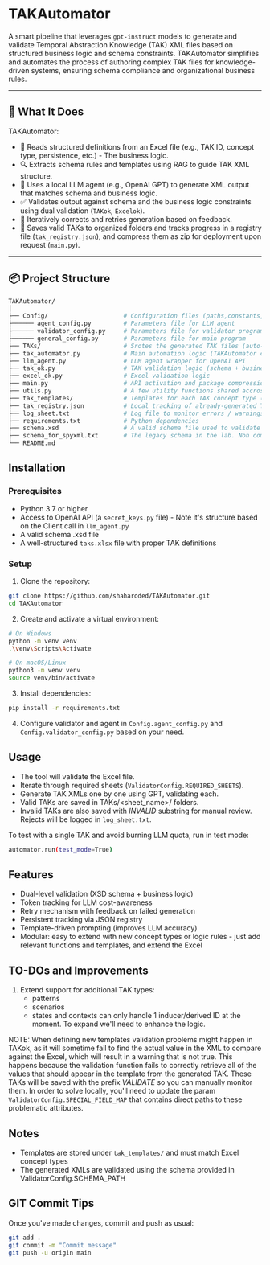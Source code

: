 # TAKAutomator

A smart pipeline that leverages `gpt-instruct` models to generate and validate Temporal Abstraction Knowledge (TAK) XML files based on structured business logic and schema constraints. TAKAutomator simplifies and automates the process of authoring complex TAK files for knowledge-driven systems, ensuring schema compliance and organizational business rules.

---

## 🧠 What It Does

TAKAutomator:
- 🧾 Reads structured definitions from an Excel file (e.g., TAK ID, concept type, persistence, etc.) - The business logic.
- 🔍 Extracts schema rules and templates using RAG to guide TAK XML structure.
- 🧠 Uses a local LLM agent (e.g., OpenAI GPT) to generate XML output that matches schema and business logic.
- ✅ Validates output against schema and the business logic constraints using dual validation (`TAKok`, `Excelok`).
- 🔄 Iteratively corrects and retries generation based on feedback.
- 📁 Saves valid TAKs to organized folders and tracks progress in a registry file (`tak_registry.json`), and compress them as zip for deployment upon request (`main.py`).

---

## 📦 Project Structure

```bash
TAKAutomator/
│
├── Config/                     # Configuration files (paths,constants, engine)
├────── agent_config.py         # Parameters file for LLM agent
├────── validator_config.py     # Parameters file for validator program
├────── general_config.py       # Parameters file for main program
├── TAKs/                       # Srotes the generated TAK files (auto-generated duting run())
├── tak_automator.py            # Main automation logic (TAKAutomator class)
├── llm_agent.py                # LLM agent wrapper for OpenAI API
├── tak_ok.py                   # TAK validation logic (schema + business rules)
├── excel_ok.py                 # Excel validation logic
├── main.py                     # API activation and package compression.
├── utils.py                    # A few utility functions shared accross modules
├── tak_templates/              # Templates for each TAK concept type (used for LLM guidance)
├── tak_registry.json           # Local tracking of already-generated TAKs (auto-generated duting run())
├── log_sheet.txt               # Log file to monitor errors / warnings.
├── requirements.txt            # Python dependencies
├── schema.xsd                  # A valid schema file used to validate the TAK files
├── schema_for_spyxml.txt       # The legacy schema in the lab. Non compatible with Python but compatible with SPY-XML
└── README.md
```

## Installation
### Prerequisites

- Python 3.7 or higher
- Access to OpenAI API (a `secret_keys.py` file) - Note it's structure based on the Client call in `llm_agent.py`
- A valid schema .xsd file
- A well-structured `taks.xlsx` file with proper TAK definitions

### Setup

1. Clone the repository:

```bash
git clone https://github.com/shaharoded/TAKAutomator.git
cd TAKAutomator
```

2. Create and activate a virtual environment:

```bash
# On Windows
python -m venv venv
.\venv\Scripts\Activate

# On macOS/Linux
python3 -m venv venv
source venv/bin/activate
```

3. Install dependencies:

```bash
pip install -r requirements.txt
```

4. Configure validator and agent in `Config.agent_config.py` and `Config.validator_config.py` based on your need.


## Usage

- The tool will validate the Excel file.
- Iterate through required sheets (`ValidatorConfig.REQUIRED_SHEETS`).
- Generate TAK XMLs one by one using GPT, validating each.
- Valid TAKs are saved in TAKs/<sheet_name>/ folders.
- Invalid TAKs are also saved with _INVALID_ substring for manual review. Rejects will be logged in `log_sheet.txt`.

To test with a single TAK and avoid burning LLM quota, run in test mode:

```bash
automator.run(test_mode=True)
```

## Features

- Dual-level validation (XSD schema + business logic)
- Token tracking for LLM cost-awareness
- Retry mechanism with feedback on failed generation
- Persistent tracking via JSON registry
- Template-driven prompting (improves LLM accuracy)
- Modular: easy to extend with new concept types or logic rules - just add relevant functions and templates, and extend the Excel

## TO-DOs and Improvements

1. Extend support for additional TAK types:
    - patterns
    - scenarios
    - states and contexts can only handle 1 inducer/derived ID at the moment. To expand we'll need to enhance the logic.

NOTE: When defining new templates validation problems might happen in TAKok, as it will sometime fail to find the actual value in the XML to compare against the Excel, which will result in a warning that is not true. This happens because the validation function fails to correctly retrieve all of the values that should appear in the template from the generated TAK. These TAKs will be saved with the prefix _VALIDATE_ so you can manually monitor them. In order to solve locally, you'll need to update the param `ValidatorConfig.SPECIAL_FIELD_MAP` that contains direct paths to these problematic attributes.

## Notes
- Templates are stored under `tak_templates/` and must match Excel concept types
- The generated XMLs are validated using the schema provided in ValidatorConfig.SCHEMA_PATH

## GIT Commit Tips
Once you've made changes, commit and push as usual:

```bash
git add .
git commit -m "Commit message"
git push -u origin main
```